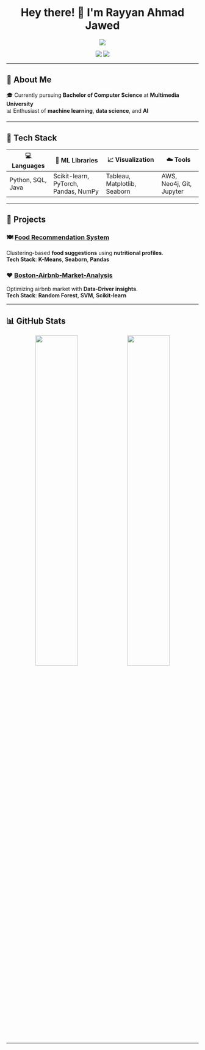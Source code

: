 <h1 align="center">Hey there! 👋 I'm Rayyan Ahmad Jawed</h1>

<p align="center">
  <img src="https://readme-typing-svg.herokuapp.com/?lines=Aspiring+Data+Scientist;ML+Enthusiast;Turning+Data+Into+Insights&center=true&width=440&height=45&color=894DCD&vCenter=true&pause=1000&size=25" />
</p>

<p align="center">
  <a href="mailto:rayyanahmadj@gmail.com"><img src="https://img.shields.io/badge/Email-rayyanahmadj@gmail.com-red?style=for-the-badge&logo=gmail&logoColor=white"></a>
  <a href="https://www.linkedin.com/in/YOUR-LINKEDIN-HERE"><img src="https://img.shields.io/badge/LinkedIn-YourUsername-0077B5?style=for-the-badge&logo=linkedin&logoColor=white"></a>
  
</p>

---

## 🧠 About Me

🎓 Currently pursuing **Bachelor of Computer Science** at **Multimedia University**  
📊 Enthusiast of **machine learning**, **data science**, and **AI**  


---

## 🧰 Tech Stack

<div align="center">

| 💻 Languages | 🧠 ML Libraries | 📈 Visualization | ☁️ Tools |
|-------------|-----------------|------------------|----------|
| Python, SQL, Java | Scikit-learn, PyTorch, Pandas, NumPy | Tableau, Matplotlib, Seaborn | AWS, Neo4j, Git, Jupyter |

</div>

---

## 📂 Projects

### 🍽️ **[Food Recommendation System](https://github.com/Rayyan501/AI-Powered-Food-Recommendation-System.git)**  
Clustering-based **food suggestions** using **nutritional profiles**.  
**Tech Stack**: **K-Means**, **Seaborn**, **Pandas**

### ❤️ **[Boston-Airbnb-Market-Analysis](https://github.com/Rayyan501/Boston-Airbnb-Market-Analysis.git)**  
Optimizing airbnb market with **Data-Driver insights**.  
**Tech Stack**: **Random Forest**, **SVM**, **Scikit-learn**

---

## 📊 GitHub Stats

<p align="center">
  <img src="https://github-readme-stats.vercel.app/api?username=Rayyan501&show_icons=true&theme=dark&hide=issues&hide_border=true" width="47%" />
  <img src="https://github-readme-streak-stats.herokuapp.com/?user=Rayyan501&hide_border=true&theme=dark" width="47%" />
</p>

---

